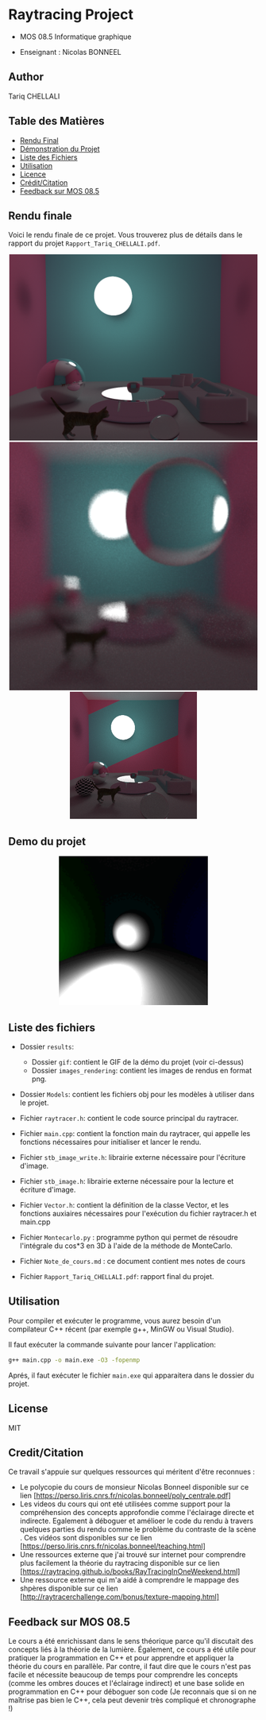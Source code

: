 # Raytracing Project 

- MOS 08.5 Informatique graphique

- Enseignant : Nicolas BONNEEL

## Author

Tariq CHELLALI

## Table des Matières

- [Rendu Final](#Rendu-final)
- [Démonstration du Projet](#demo-du-projet)
- [Liste des Fichiers](#liste-des-fichiers)
- [Utilisation](#utilisation)
- [Licence](#licence)
- [Crédit/Citation](#créditcitation)
- [Feedback sur MOS 08.5](#feedback-sur-mos-085)



## Rendu finale

Voici le rendu finale de ce projet. Vous trouverez plus de détails dans le rapport du projet `Rapport_Tariq_CHELLALI.pdf`.

<p align="center">
  <img src="results\images_rendering\rendu_final_1500.png" width="500"/>
  <img src="results\images_rendering\depth_of_field_final_256_400.png" width="500"/>
  <img src="results\images_rendering\rendu_finale.png" width="256"/>
</p>


## Demo du projet

<p align="center">
  <img src="results/gif/rendu_steps.gif" width="300"/>
</p>


## Liste des fichiers

* Dossier `results`:
    - Dossier `gif`: contient le GIF de la démo du projet (voir ci-dessus)
    - Dossier `images_rendering`: contient les images de rendus en format png. 

*  Dossier `Models`: contient les fichiers  obj pour les modèles à utiliser dans  le projet.

* Fichier `raytracer.h`: contient le code source principal du raytracer.

* Fichier `main.cpp`: contient la fonction main du raytracer, qui appelle les fonctions nécessaires pour initialiser  et lancer le rendu.

* Fichier `stb_image_write.h`:  librairie externe nécessaire pour l'écriture d'image.

* Fichier `stb_image.h`:  librairie externe nécessaire pour la lecture et écriture d'image.

* Fichier `Vector.h`:  contient la définition de la classe Vector, et les fonctions auxiaires nécessaires pour l'exécution du fichier raytracer.h et main.cpp

* Fichier  `Montecarlo.py` : programme python qui permet de résoudre l'intégrale du cos*3 en 3D à l'aide de la méthode de MonteCarlo.

* Fichier  `Note_de_cours.md` : ce document contient mes notes de cours

* Fichier `Rapport_Tariq_CHELLALI.pdf`:  rapport final du projet.



## Utilisation

Pour compiler et exécuter le programme, vous aurez besoin d'un  compilateur C++ récent (par exemple g++, MinGW ou Visual Studio). 

Il faut exécuter la commande suivante pour lancer l'application:

```sh
g++ main.cpp -o main.exe -O3 -fopenmp
```
Aprés, il faut exécuter le fichier `main.exe` qui apparaitera dans le dossier du projet.


## License

MIT

## Credit/Citation

Ce travail s'appuie sur quelques ressources qui méritent d'être reconnues :

- Le polycopie du cours de monsieur Nicolas Bonneel  disponible sur ce lien [https://perso.liris.cnrs.fr/nicolas.bonneel/poly_centrale.pdf] 
- Les videos du cours qui ont eté utilisées comme support pour la compréhension des concepts approfondie comme l'éclairage directe et indirecte. Egalement à déboguer et amélioer le code du rendu à travers quelques parties du rendu comme le problème du contraste de la scène . Ces vidéos sont disponibles sur ce lien [https://perso.liris.cnrs.fr/nicolas.bonneel/teaching.html] 
- Une ressources externe que j'ai trouvé sur internet pour comprendre plus facilement la théorie du raytracing disponible sur ce lien [https://raytracing.github.io/books/RayTracingInOneWeekend.html]
- Une ressource externe qui m'a aidé à comprendre le mappage des shpères disponible sur ce lien [http://raytracerchallenge.com/bonus/texture-mapping.html]


## Feedback sur MOS 08.5

Le cours a été enrichissant dans le sens théorique parce qu'il discutait des concepts liés à la théorie de la lumière. Également, ce cours a été utile pour pratiquer la programmation en C++ et pour apprendre et appliquer la théorie du cours en parallèle. Par contre, il faut dire que le cours n'est pas facile et nécessite beaucoup de temps pour comprendre les concepts (comme les ombres douces et l'éclairage indirect) et une base solide en programmation en C++ pour déboguer son code 
(Je reconnais que si on ne maîtrise pas bien le C++, cela peut devenir très compliqué et chronographe !)